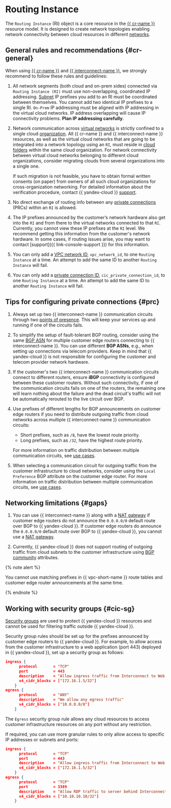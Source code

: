 # Routing Instance

The `Routing Instance` (RI) object is a core resource in the [{{ cr-name }}](./index.md) resource model. It is designed to create network topologies enabling network connectivity between cloud resources in different [networks](../../vpc/concepts/network.md).

## General rules and recommendations {#cr-general}

When using [{{ cr-name }}](./index.md) and [{{ interconnect-name }}](../../interconnect/concepts/index.md), we strongly recommend to follow these rules and guidelines:

1. All network segments (both cloud and on-prem sides) connected via `Routing Instance (RI)` must use non-overlapping, coordinated IP addressing. [Subnet](../../vpc/concepts/network.md#subnet) IP prefixes you add to an RI must be coordinated between themselves. You cannot add two identical IP prefixes to a single RI. `On-Prem` IP addressing must be aligned with IP addressing in the virtual cloud networks. IP address overlapping will cause IP connectivity problems. **Plan IP addressing carefully**.

1. Network communication across [virtual networks](../../vpc/concepts/network.md) is strictly confined to a single cloud [organization](../../organization/concepts/organization.md). All {{ cr-name }} and {{ interconnect-name }} resources, as well as the virtual cloud networks that are going to be integrated into a network topology using an `RI`, must reside in [cloud folders](../../resource-manager/concepts/resources-hierarchy.md#folder) within the same cloud organization. For network connectivity between virtual cloud networks belonging to different cloud organizations, consider migrating clouds from several organizations into a single one.

    If such migration is not feasible, you have to obtain formal written consents (on paper) from owners of all such cloud organizations for cross-organization networking. For detailed information about the verification procedure, contact {{ yandex-cloud }} [support](../../support/overview.md).

1. No direct exchange of routing info between any [private connections](../../interconnect/concepts/priv-con.md) (PRCs) within an `RI` is allowed.

1. The IP prefixes announced by the customer’s network hardware also get into the `RI` and from there to the virtual networks connected to that `RI`. Currently, you cannot view these IP prefixes at the `RI` level. We recommend getting this information from the customer's network hardware. In some cases, if routing issues arise, you may want to contact [support]({{ link-console-support }}) for this information.

1. You can only add a [VPC network ID](../../vpc/operations/network-get-info.md), `vpc_network_id`, to one `Routing Instance` at a time. An attempt to add the same ID to another `Routing Instance` will fail.

1. You can only add a [private connection ID](../../interconnect/operations/priv-con-get-info.md), `cic_private_connection_id`, to one `Routing Instance` at a time. An attempt to add the same ID to another `Routing Instance` will fail.


## Tips for configuring private connections {#prc} 

1. Always set up two {{ interconnect-name }} communication circuits through two [points of presence](../../interconnect/concepts/pops.md). This will keep your services up and running if one of the circuits fails.

1. To simplify the setup of fault-tolerant BGP routing, consider using the same [BGP ASN](../../interconnect/concepts/priv-con.md#bgp-asn) for multiple customer edge routers connecting to {{ interconnect-name }}. You can use different **BGP ASNs**, e.g., when setting up connections via telecom providers. Keep in mind that {{ yandex-cloud }} is not responsible for configuring the customer and telecom provider network hardware.

1. If the customer's two {{ interconnect-name }} communication circuits connect to different routers, ensure **iBGP** connectivity is configured between these customer routers. Without such connectivity, if one of the communication circuits fails on one of the routers, the remaining one will learn nothing about the failure and the dead circuit's traffic will not be automatically rerouted to the live circuit over BGP.

1. Use prefixes of different lengths for BGP announcements on customer edge routers if you need to distribute outgoing traffic from cloud networks across multiple {{ interconnect-name }} communication circuits:
    * Short prefixes, such as `/8`, have the lowest route priority.
    * Long prefixes, such as `/32`, have the highest route priority.

    For more information on traffic distribution between multiple communication circuits, see [use cases](../scenarios/index.md).

1. When selecting a communication circuit for outgoing traffic from the customer infrastructure to cloud networks, consider using the `Local Preference` BGP attribute on the customer edge router. For more information on traffic distribution between multiple communication circuits, see [use cases](../scenarios/index.md).


## Networking limitations {#gaps}

1. You can use {{ interconnect-name }} along with a [NAT gateway](../../vpc/operations/create-nat-gateway.md) if customer edge routers do not announce the `0.0.0.0/0` default route over BGP to {{ yandex-cloud }}. If customer edge routers do announce the `0.0.0.0/0` default route over BGP to {{ yandex-cloud }}, you cannot use a [NAT gateway](../../vpc/operations/create-nat-gateway.md).

1. Currently, {{ yandex-cloud }} does not support routing of outgoing traffic from cloud subnets to the customer infrastructure using [BGP community](https://linkmeup.gitbook.io/sdsm/8.1.-ibgp/3.-atributy-bgp/4.-community/0.-teoriya) attributes.

{% note alert %}

You cannot use matching prefixes in {{ vpc-short-name }} route tables and customer edge router announcements at the same time.

{% endnote %}


## Working with security groups {#cic-sg}

[Security groups](../../vpc/concepts/security-groups.md) are used to protect {{ yandex-cloud }} resources and cannot be used for filtering traffic outside {{ yandex-cloud }}.

Security group rules should be set up for the prefixes announced by customer edge routers to {{ yandex-cloud }}. For example, to allow access from the customer infrastructure to a web application (port 443) deployed in {{ yandex-cloud }}, set up a security group as follows:
```json
ingress {
      protocol       = "TCP"
      port           = 443
      description    = "Allow ingress traffic from Interconnect to Web server"
      v4_cidr_blocks = ["172.16.1.5/32"]
    }
egress {
      protocol       = "ANY"
      description    = "We allow any egress traffic"
      v4_cidr_blocks = ["10.0.0.0/8"]
    }
```

The `Egress` security group rule allows any cloud resources to access customer infrastructure resources on any port without any restriction.

If required, you can use more granular rules to only allow access to specific IP addresses or subnets and ports:

```json
ingress {
      protocol       = "TCP"
      port           = 443
      description    = "Allow ingress traffic from Interconnect to Web server"
      v4_cidr_blocks = ["172.16.1.5/32"]
    }
egress {
      protocol       = "TCP"
      port           = 3389
      description    = "Allow RDP traffic to server behind Interconnect"
      v4_cidr_blocks = ["10.10.10.10/32"]
    }
```


